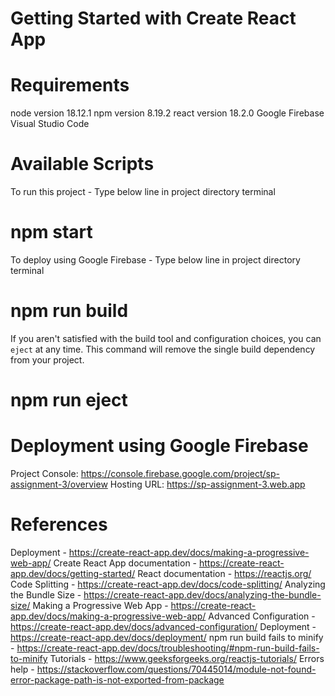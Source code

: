 # Getting Started with Create React App

# Requirements
node version 18.12.1
npm version 8.19.2
react version 18.2.0
Google Firebase
Visual Studio Code

# Available Scripts

To run this project - Type below line in project directory terminal

# npm start

To deploy using Google Firebase - Type below line in project directory terminal

# npm run build

If you aren't satisfied with the build tool and configuration choices, you can `eject` at any time. This command will remove the single build dependency from your project.

# npm run eject

# Deployment using Google Firebase
Project Console: https://console.firebase.google.com/project/sp-assignment-3/overview
Hosting URL: https://sp-assignment-3.web.app

# References 
Deployment - https://create-react-app.dev/docs/making-a-progressive-web-app/
Create React App documentation - https://create-react-app.dev/docs/getting-started/
React documentation - https://reactjs.org/
Code Splitting - https://create-react-app.dev/docs/code-splitting/
Analyzing the Bundle Size - https://create-react-app.dev/docs/analyzing-the-bundle-size/
Making a Progressive Web App - https://create-react-app.dev/docs/making-a-progressive-web-app/
Advanced Configuration - https://create-react-app.dev/docs/advanced-configuration/
Deployment - https://create-react-app.dev/docs/deployment/
npm run build fails to minify - https://create-react-app.dev/docs/troubleshooting/#npm-run-build-fails-to-minify
Tutorials - https://www.geeksforgeeks.org/reactjs-tutorials/
Errors help - https://stackoverflow.com/questions/70445014/module-not-found-error-package-path-is-not-exported-from-package

